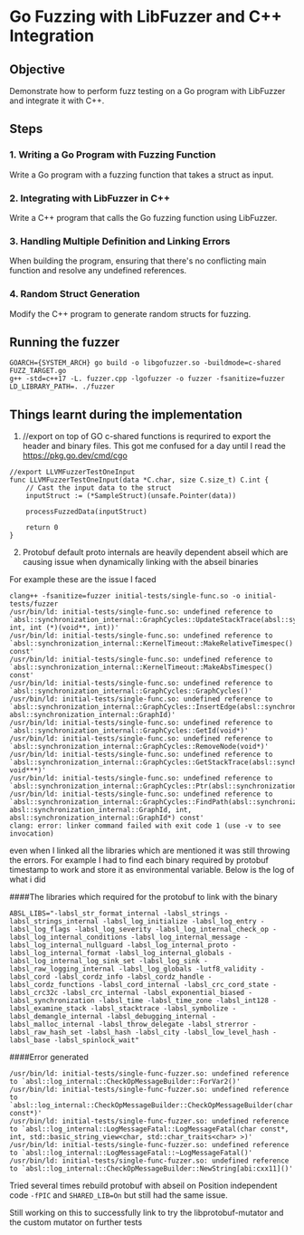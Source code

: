 # Go Fuzzing with LibFuzzer and C++ Integration

## Objective
Demonstrate how to perform fuzz testing on a Go program with LibFuzzer and integrate it with C++.

## Steps

### 1. Writing a Go Program with Fuzzing Function

Write a Go program with a fuzzing function that takes a struct as input.

### 2. Integrating with LibFuzzer in C++
Write a C++ program that calls the Go fuzzing function using LibFuzzer.

### 3. Handling Multiple Definition and Linking Errors

When building the program, ensuring that there's no conflicting main function and resolve any undefined references.

### 4. Random Struct Generation

Modify the C++ program to generate random structs for fuzzing.


## Running the fuzzer

````
GOARCH={SYSTEM_ARCH} go build -o libgofuzzer.so -buildmode=c-shared FUZZ_TARGET.go
g++ -std=c++17 -L. fuzzer.cpp -lgofuzzer -o fuzzer -fsanitize=fuzzer
LD_LIBRARY_PATH=. ./fuzzer
````

## Things learnt during the implementation
1) //export on top of GO c-shared functions is requrired to export the header and binary files. This got me confused for a day until I read the https://pkg.go.dev/cmd/cgo

````
//export LLVMFuzzerTestOneInput
func LLVMFuzzerTestOneInput(data *C.char, size C.size_t) C.int {
	// Cast the input data to the struct
	inputStruct := (*SampleStruct)(unsafe.Pointer(data))

	processFuzzedData(inputStruct)

	return 0
}

````

2) Protobuf default proto internals are heavily dependent abseil which are causing issue when dynamically linking with the abseil binaries

For example these are the issue I faced

````
clang++ -fsanitize=fuzzer initial-tests/single-func.so -o initial-tests/fuzzer 
/usr/bin/ld: initial-tests/single-func.so: undefined reference to `absl::synchronization_internal::GraphCycles::UpdateStackTrace(absl::synchronization_internal::GraphId, int, int (*)(void**, int))'
/usr/bin/ld: initial-tests/single-func.so: undefined reference to `absl::synchronization_internal::KernelTimeout::MakeRelativeTimespec() const'
/usr/bin/ld: initial-tests/single-func.so: undefined reference to `absl::synchronization_internal::KernelTimeout::MakeAbsTimespec() const'
/usr/bin/ld: initial-tests/single-func.so: undefined reference to `absl::synchronization_internal::GraphCycles::GraphCycles()'
/usr/bin/ld: initial-tests/single-func.so: undefined reference to `absl::synchronization_internal::GraphCycles::InsertEdge(absl::synchronization_internal::GraphId, absl::synchronization_internal::GraphId)'
/usr/bin/ld: initial-tests/single-func.so: undefined reference to `absl::synchronization_internal::GraphCycles::GetId(void*)'
/usr/bin/ld: initial-tests/single-func.so: undefined reference to `absl::synchronization_internal::GraphCycles::RemoveNode(void*)'
/usr/bin/ld: initial-tests/single-func.so: undefined reference to `absl::synchronization_internal::GraphCycles::GetStackTrace(absl::synchronization_internal::GraphId, void***)'
/usr/bin/ld: initial-tests/single-func.so: undefined reference to `absl::synchronization_internal::GraphCycles::Ptr(absl::synchronization_internal::GraphId)'
/usr/bin/ld: initial-tests/single-func.so: undefined reference to `absl::synchronization_internal::GraphCycles::FindPath(absl::synchronization_internal::GraphId, absl::synchronization_internal::GraphId, int, absl::synchronization_internal::GraphId*) const'
clang: error: linker command failed with exit code 1 (use -v to see invocation)
````

even when I linked all the libraries which are mentioned it was still throwing the errors. For example I had to find each binary required by protobuf timestamp to work and store it as environmental variable. Below is the log of what i did

####The libraries which required for the protobuf to link with the binary
````
ABSL_LIBS="-labsl_str_format_internal -labsl_strings -labsl_strings_internal -labsl_log_initialize -labsl_log_entry -labsl_log_flags -labsl_log_severity -labsl_log_internal_check_op -labsl_log_internal_conditions -labsl_log_internal_message -labsl_log_internal_nullguard -labsl_log_internal_proto -labsl_log_internal_format -labsl_log_internal_globals -labsl_log_internal_log_sink_set -labsl_log_sink -labsl_raw_logging_internal -labsl_log_globals -lutf8_validity -labsl_cord -labsl_cordz_info -labsl_cordz_handle -labsl_cordz_functions -labsl_cord_internal -labsl_crc_cord_state -labsl_crc32c -labsl_crc_internal -labsl_exponential_biased -labsl_synchronization -labsl_time -labsl_time_zone -labsl_int128 -labsl_examine_stack -labsl_stacktrace -labsl_symbolize -labsl_demangle_internal -labsl_debugging_internal -labsl_malloc_internal -labsl_throw_delegate -labsl_strerror -labsl_raw_hash_set -labsl_hash -labsl_city -labsl_low_level_hash -labsl_base -labsl_spinlock_wait"

````

####Error generated

````
/usr/bin/ld: initial-tests/single-func-fuzzer.so: undefined reference to `absl::log_internal::CheckOpMessageBuilder::ForVar2()'
/usr/bin/ld: initial-tests/single-func-fuzzer.so: undefined reference to `absl::log_internal::CheckOpMessageBuilder::CheckOpMessageBuilder(char const*)'
/usr/bin/ld: initial-tests/single-func-fuzzer.so: undefined reference to `absl::log_internal::LogMessageFatal::LogMessageFatal(char const*, int, std::basic_string_view<char, std::char_traits<char> >)'
/usr/bin/ld: initial-tests/single-func-fuzzer.so: undefined reference to `absl::log_internal::LogMessageFatal::~LogMessageFatal()'
/usr/bin/ld: initial-tests/single-func-fuzzer.so: undefined reference to `absl::log_internal::CheckOpMessageBuilder::NewString[abi:cxx11]()'
````

Tried several times rebuild protobuf with abseil on Position independent code `-fPIC` and `SHARED_LIB=On` but still had the same issue.

Still working on this to successfully link to try the libprotobuf-mutator and the custom mutator on further tests